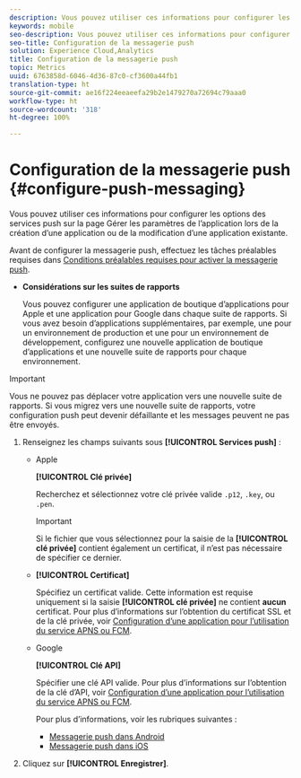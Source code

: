 ```yaml
---
description: Vous pouvez utiliser ces informations pour configurer les options des services push sur la page Gérer les paramètres de l’application lors de la création d’une application ou de la modification d’une application existante.
keywords: mobile
seo-description: Vous pouvez utiliser ces informations pour configurer les options des services push sur la page Gérer les paramètres de l’application lors de la création d’une application ou de la modification d’une application existante.
seo-title: Configuration de la messagerie push
solution: Experience Cloud,Analytics
title: Configuration de la messagerie push
topic: Metrics
uuid: 6763858d-6046-4d36-87c0-cf3600a44fb1
translation-type: ht
source-git-commit: ae16f224eeaeefa29b2e1479270a72694c79aaa0
workflow-type: ht
source-wordcount: '318'
ht-degree: 100%

---
```



# Configuration de la messagerie push {#configure-push-messaging}

Vous pouvez utiliser ces informations pour configurer les options des services push sur la page Gérer les paramètres de l’application lors de la création d’une application ou de la modification d’une application existante.

Avant de configurer la messagerie push, effectuez les tâches préalables requises dans [Conditions préalables requises pour activer la messagerie push](/help/using/c-manage-app-settings/c-mob-confg-app/configure-push-messaging/prerequisites-push-messaging.md).

* **Considérations sur les suites de rapports**

   Vous pouvez configurer une application de boutique d’applications pour Apple et une application pour Google dans chaque suite de rapports. Si vous avez besoin d’applications supplémentaires, par exemple, une pour un environnement de production et une pour un environnement de développement, configurez une nouvelle application de boutique d’applications et une nouvelle suite de rapports pour chaque environnement.

>[!IMPORTANT]
>
>Vous ne pouvez pas déplacer votre application vers une nouvelle suite de rapports. Si vous migrez vers une nouvelle suite de rapports, votre configuration push peut devenir défaillante et les messages peuvent ne pas être envoyés.

1. Renseignez les champs suivants sous **[!UICONTROL Services push]** :

   * Apple

      **[!UICONTROL Clé privée]**

      Recherchez et sélectionnez votre clé privée valide `.p12`, `.key`, ou `.pen`.

      >[!IMPORTANT]
      >Si le fichier que vous sélectionnez pour la saisie de la **[!UICONTROL clé privée]** contient également un certificat, il n’est pas nécessaire de spécifier ce dernier.

   * **[!UICONTROL Certificat]**

      Spécifiez un certificat valide. Cette information est requise uniquement si la saisie **[!UICONTROL clé privée]** ne contient **aucun** certificat. Pour plus d’informations sur l’obtention du certificat SSL et de la clé privée, voir [Configuration d’une application pour l’utilisation du service APNS ou FCM](/help/using/c-manage-app-settings/c-mob-confg-app/configure-push-messaging/configure-app-apns-gcm.md).

   * Google

      **[!UICONTROL Clé API]**

      Spécifier une clé API valide. Pour plus d’informations sur l’obtention de la clé d’API, voir [Configuration d’une application pour l’utilisation du service APNS ou FCM](/help/using/c-manage-app-settings/c-mob-confg-app/configure-push-messaging/configure-app-apns-gcm.md).

      Pour plus d’informations, voir les rubriques suivantes :

      * [Messagerie push dans Android](/help/android/messaging-main/push-messaging/push-messaging.md)
      * [Messagerie push dans iOS](/help/ios/messaging-main/push-messaging/push-messaging.md)

1. Cliquez sur **[!UICONTROL Enregistrer]**.
